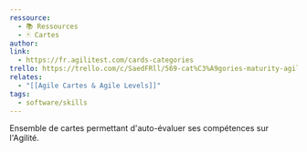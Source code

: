 ```yaml
---
ressource:
  - 📚 Ressources
  - 🃏 Cartes
author: 
link:
  - https://fr.agilitest.com/cards-categories
trello: https://trello.com/c/SaedFRll/569-cat%C3%A9gories-maturity-agility-cards
relates:
  - "[[Agile Cartes & Agile Levels]]"
tags:
  - software/skills
---
```

Ensemble de cartes permettant d'auto-évaluer ses compétences sur l'Agilité.